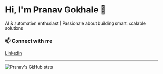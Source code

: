 # Hi, I'm Pranav Gokhale 👋

AI & automation enthusiast | Passionate about building smart, scalable solutions


### 📫 Connect with me
[LinkedIn](https://www.linkedin.com/in/pranavgokhale11/)

---

![Pranav's GitHub stats](https://github-readme-stats.vercel.app/api?username=pranav11024&show_icons=true&theme=default)
